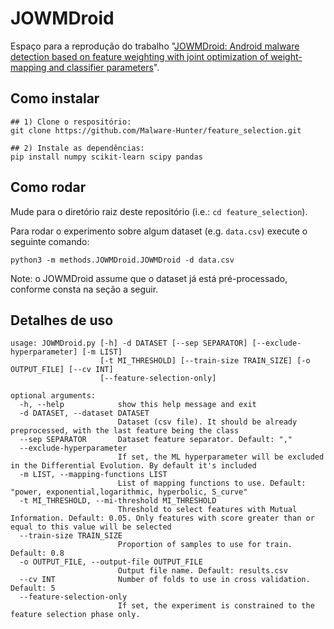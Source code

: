 # JOWMDroid
Espaço para a reprodução do trabalho "[JOWMDroid: Android malware detection based on feature weighting with joint optimization of weight-mapping and classifier parameters](https://www.sciencedirect.com/science/article/pii/S016740482030359X)".

## Como instalar

```
## 1) Clone o respositório:
git clone https://github.com/Malware-Hunter/feature_selection.git

## 2) Instale as dependências:
pip install numpy scikit-learn scipy pandas
```

## Como rodar

Mude para o diretório raiz deste repositório (i.e.: `cd feature_selection`).

Para rodar o experimento sobre algum dataset (e.g. `data.csv`) execute o seguinte comando:

```
python3 -m methods.JOWMDroid.JOWMDroid -d data.csv
```

Note: o JOWMDroid assume que o dataset já está pré-processado, conforme consta na seção a seguir.

## Detalhes de uso
```
usage: JOWMDroid.py [-h] -d DATASET [--sep SEPARATOR] [--exclude-hyperparameter] [-m LIST]
                    [-t MI_THRESHOLD] [--train-size TRAIN_SIZE] [-o OUTPUT_FILE] [--cv INT]
                    [--feature-selection-only]

optional arguments:
  -h, --help            show this help message and exit
  -d DATASET, --dataset DATASET
                        Dataset (csv file). It should be already preprocessed, with the last feature being the class
  --sep SEPARATOR       Dataset feature separator. Default: ","
  --exclude-hyperparameter
                        If set, the ML hyperparameter will be excluded in the Differential Evolution. By default it's included
  -m LIST, --mapping-functions LIST
                        List of mapping functions to use. Default: "power, exponential,logarithmic, hyperbolic, S_curve"
  -t MI_THRESHOLD, --mi-threshold MI_THRESHOLD
                        Threshold to select features with Mutual Information. Default: 0.05. Only features with score greater than or equal to this value will be selected
  --train-size TRAIN_SIZE
                        Proportion of samples to use for train. Default: 0.8
  -o OUTPUT_FILE, --output-file OUTPUT_FILE
                        Output file name. Default: results.csv
  --cv INT              Number of folds to use in cross validation. Default: 5
  --feature-selection-only
                        If set, the experiment is constrained to the feature selection phase only.
```